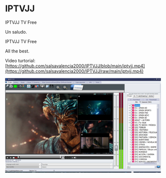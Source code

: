 # IPTVJJ
IPTVJJ TV Free

Un saludo.


IPTVJJ TV Free

All the best.

Video turtorial: 
[https://github.com/salsavalencia2000/IPTVJJ/blob/main/iptvjj.mp4](https://github.com/salsavalencia2000/IPTVJJ/raw/main/iptvjj.mp4)

![](https://github.com/salsavalencia2000/IPTVJJ/blob/main/IptvJJ1.jpg)
